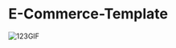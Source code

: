 # E-Commerce-Template
![123GIF](https://github.com/user-attachments/assets/d077c3b1-fe28-49c8-967f-d67a4ebb32a3)



